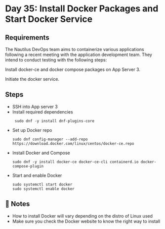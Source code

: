 # Day 35: Install Docker Packages and Start Docker Service

## Requirements
The Nautilus DevOps team aims to containerize various applications following a recent meeting with the application development team. They intend to conduct testing with the following steps:

Install docker-ce and docker compose packages on App Server 3.

Initiate the docker service.


## Steps
- SSH into App server 3
- Install required dependencies
  ```console
   sudo dnf -y install dnf-plugins-core
  ```
- Set up Docker repo
  ```console
  sudo dnf config-manager --add-repo https://download.docker.com/linux/centos/docker-ce.repo
  ```
- Install Docker and Compose
  ```console
  sudo dnf -y install docker-ce docker-ce-cli containerd.io docker-compose-plugin
  ```
- Start and enable Docker
  ```console
  sudo systemctl start docker
  sudo systemctl enable docker
  ```


## 📝 Notes
- How to install Docker will vary depending on the distro of Linux used
- Make sure you check the Docker website to know the right way to install
